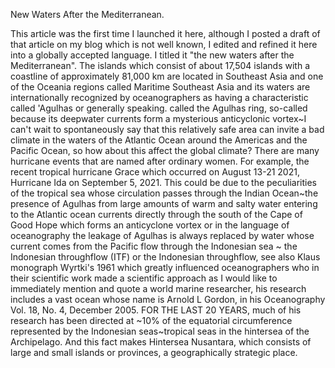 New Waters After the Mediterranean.

This article was the first time I launched it here, although I posted a draft of that article on my blog which is not well known, I edited and refined it here into a globally accepted language. I titled it "the new waters after the Mediterranean".
The islands which consist of about 17,504 islands with a coastline of approximately 81,000 km are located in Southeast Asia and one of the Oceania regions called Maritime Southeast Asia and its waters are internationally recognized by oceanographers as having a characteristic called 'Agulhas or generally speaking. called the Agulhas ring, so-called because its deepwater currents form a mysterious anticyclonic vortex~I can't wait to spontaneously say that this relatively safe area can invite a bad climate in the waters of the Atlantic Ocean around the Americas and the Pacific Ocean, so how about this affect the global climate?
There are many hurricane events that are named after ordinary women. For example, the recent tropical hurricane Grace which occurred on August 13-21 2021, Hurricane Ida on September 5, 2021. This could be due to the peculiarities of the tropical sea whose circulation passes through the Indian Ocean~the presence of Agulhas from large amounts of warm and salty water entering to the Atlantic ocean currents directly through the south of the Cape of Good Hope which forms an anticyclone vortex or in the language of oceanography the leakage of Agulhas is always replaced by water whose current comes from the Pacific flow through the Indonesian sea ~ the Indonesian throughflow (ITF) or the Indonesian throughflow, see also Klaus monograph Wyrtki's 1961 which greatly influenced oceanographers who in their scientific work made a scientific approach as I would like to immediately mention and quote a world marine researcher, his research includes a vast ocean whose name is Arnold L Gordon, in his Oceanography Vol. 18, No. 4, December 2005. FOR THE LAST 20 YEARS, much of his research has been directed at ~10% of the equatorial circumference represented by the Indonesian seas~tropical seas in the hintersea of ​​the Archipelago. And this fact makes Hintersea Nusantara, which consists of large and small islands or provinces, a geographically strategic place.


